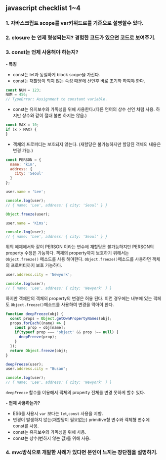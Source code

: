 ## javascript checklist 1~4

### 1. 자바스크립트 scope를 var키워드르를 기준으로 설명할수 있다.
### 2. closure 는 언제 형성되는지? 경험한 코드가 있으면 코드로 보여주기.
### 3. const는 언제 사용해야 하는지?
**- 특징**

- const는 let과 동일하게  block scope을 가진다.
- const는 재할당이 되지 않는 속성 때문에 선언후 바로 초기화 하여야 한다.
~~~javascript
const NUM = 123;
NUM = 456; 
// TypeError: Assignment to constant variable.
~~~

- const는 유지보수와 가독성을 위해 사용한다.(다른 언어의 상수 선언 처럼 사용. 하지만 상수와 같이 절대 불변 하지는 않음.)
~~~javascript
const MAX = 10;
if (x > MAX) {
}
~~~

- 객체의 프로퍼티는 보호되지 않는다. (재할당은 불가능하지만 할당된 객체의 내용은 변경 가능.)

~~~javascript
const PERSON = {
  name: 'kim',
  address: {
    city: 'Seoul'
  }
};

user.name = 'Lee';

console.log(user); 
// { name: 'Lee', address: { city: 'Seoul' } }

Object.freeze(user);

user.name = 'Kims';

console.log(user); 
// { name: 'Lee', address: { city: 'Seoul' } }
~~~
위의 예제에서와 같이 PERSON 이라는 변수에 재할당은 불가능하지만 PERSON의 property 수정은 가능하다. 객체의 property까지 보호하기 위해서는 `Object.freeze()` 메소드를 사용 해야한다. `Object.freeze()`메소드를 사용하면 객체의 프로퍼티까지 보호 가능하다.

~~~javascript
user.address.city = 'Newyork';

console.log(user); 
// { name: 'Lee', address: { city: 'Newyork' } }
~~~
하지만 객체안의 객체의 property의 변경은 허용 된다. 이런 경우에는 내부에 있는 객페도 `Object.freeze()`메소드를 사용하여 변경을 막아야 한다. 

~~~javascript
function deepFreeze(obj) {
  const props = Object.getOwnPropertyNames(obj);
  props.forEach((name) => {
    const prop = obj[name];
    if(typeof prop === 'object' && prop !== null) {
      deepFreeze(prop);
    }
  });
  return Object.freeze(obj);
}

deepFreeze(user);
user.address.city = "Busan";

console.log(user); 
// { name: 'Lee', address: { city: 'Newyork' } }
~~~
`deepFreeze` 함수를 이용해서 객체의 property 전체를 변경 못하게 할수 있다. 

**- 언제 사용하는가?**
- ES6를 사용시 `var` 보다는 `let`,`const` 사용을 지향.
- 변경이 발생하지 않는(재할당이 필요없는) primitive형 변수와 객체형 변수에 const를 사용.
- const는 유지보수와 가독성을 위해 사용.
- const는 상수(변하지 않는 값)를 위해 사용.




### 4. mvc방식으로 개발한 사례가 있다면 본인이 느끼는 장단점을 설명하기.